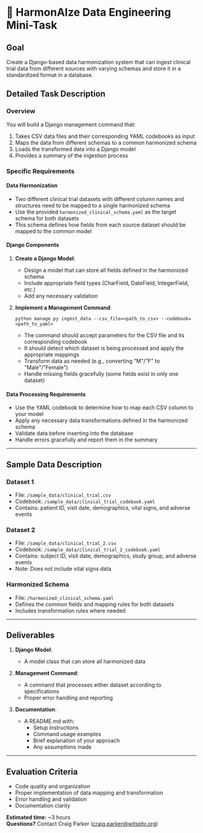 # 🧪 HarmonAIze Data Engineering Mini-Task

## Goal
Create a Django-based data harmonization system that can ingest clinical trial data from different sources with varying schemas and store it in a standardized format in a database.

## Detailed Task Description

### Overview
You will build a Django management command that:
1. Takes CSV data files and their corresponding YAML codebooks as input
2. Maps the data from different schemas to a common harmonized schema
3. Loads the transformed data into a Django model
4. Provides a summary of the ingestion process

### Specific Requirements

#### Data Harmonization
- Two different clinical trial datasets with different column names and structures need to be mapped to a single harmonized schema
- Use the provided `harmonized_clinical_schema.yaml` as the target schema for both datasets
- This schema defines how fields from each source dataset should be mapped to the common model

#### Django Components
1. **Create a Django Model**:
   - Design a model that can store all fields defined in the harmonized schema
   - Include appropriate field types (CharField, DateField, IntegerField, etc.)
   - Add any necessary validation

2. **Implement a Management Command**:
   ```
   python manage.py ingest_data --csv_file=<path_to_csv> --codebook=<path_to_yaml>
   ```
   - The command should accept parameters for the CSV file and its corresponding codebook
   - It should detect which dataset is being processed and apply the appropriate mappings
   - Transform data as needed (e.g., converting "M"/"F" to "Male"/"Female")
   - Handle missing fields gracefully (some fields exist in only one dataset)

#### Data Processing Requirements
- Use the YAML codebook to determine how to map each CSV column to your model
- Apply any necessary data transformations defined in the harmonized schema
- Validate data before inserting into the database
- Handle errors gracefully and report them in the summary

---

## Sample Data Description

### Dataset 1
- File: `/sample_data/clinical_trial.csv`
- Codebook: `/sample_data/clinical_trial_codebook.yaml`
- Contains: patient ID, visit date, demographics, vital signs, and adverse events

### Dataset 2
- File: `/sample_data/clinical_trial_2.csv`
- Codebook: `/sample_data/clinical_trial_2_codebook.yaml`
- Contains: subject ID, visit date, demographics, study group, and adverse events
- Note: Does not include vital signs data

### Harmonized Schema
- File: `/harmonized_clinical_schema.yaml`
- Defines the common fields and mapping rules for both datasets
- Includes transformation rules where needed

---

## Deliverables

1. **Django Model**:
   - A model class that can store all harmonized data

2. **Management Command**:
   - A command that processes either dataset according to specifications
   - Proper error handling and reporting

3. **Documentation**:
   - A README.md with:
     - Setup instructions
     - Command usage examples
     - Brief explanation of your approach
     - Any assumptions made

---

## Evaluation Criteria
- Code quality and organization
- Proper implementation of data mapping and transformation
- Error handling and validation
- Documentation clarity

**Estimated time:** ~3 hours  
**Questions?** Contact Craig Parker (craig.parker@witsphr.org)
